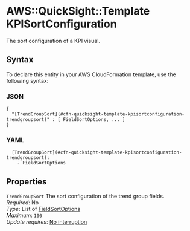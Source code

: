 # AWS::QuickSight::Template KPISortConfiguration<a name="aws-properties-quicksight-template-kpisortconfiguration"></a>

The sort configuration of a KPI visual\.

## Syntax<a name="aws-properties-quicksight-template-kpisortconfiguration-syntax"></a>

To declare this entity in your AWS CloudFormation template, use the following syntax:

### JSON<a name="aws-properties-quicksight-template-kpisortconfiguration-syntax.json"></a>

```
{
  "[TrendGroupSort](#cfn-quicksight-template-kpisortconfiguration-trendgroupsort)" : [ FieldSortOptions, ... ]
}
```

### YAML<a name="aws-properties-quicksight-template-kpisortconfiguration-syntax.yaml"></a>

```
  [TrendGroupSort](#cfn-quicksight-template-kpisortconfiguration-trendgroupsort):
    - FieldSortOptions
```

## Properties<a name="aws-properties-quicksight-template-kpisortconfiguration-properties"></a>

`TrendGroupSort` <a name="cfn-quicksight-template-kpisortconfiguration-trendgroupsort"></a>
The sort configuration of the trend group fields\.  
_Required_: No  
_Type_: List of [FieldSortOptions](aws-properties-quicksight-template-fieldsortoptions.md)  
_Maximum_: `100`  
_Update requires_: [No interruption](https://docs.aws.amazon.com/AWSCloudFormation/latest/UserGuide/using-cfn-updating-stacks-update-behaviors.html#update-no-interrupt)
